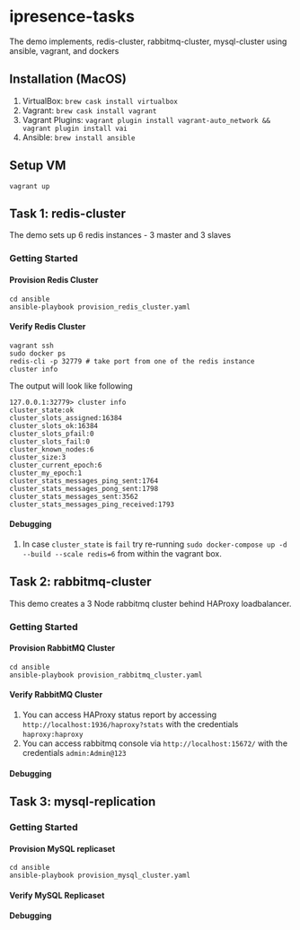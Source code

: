 # ipresence-tasks
The demo implements, redis-cluster, rabbitmq-cluster, mysql-cluster using ansible, vagrant, and dockers

## Installation (MacOS)
1. VirtualBox: `brew cask install virtualbox`
2. Vagrant: `brew cask install vagrant`
3. Vagrant Plugins: `vagrant plugin install vagrant-auto_network && vagrant plugin install vai`
4. Ansible: `brew install ansible`

## Setup VM

```
vagrant up
```

## Task 1: redis-cluster
The demo sets up 6 redis instances - 3 master and 3 slaves

### Getting Started

#### Provision Redis Cluster
```
cd ansible
ansible-playbook provision_redis_cluster.yaml
```

#### Verify Redis Cluster

```
vagrant ssh
sudo docker ps
redis-cli -p 32779 # take port from one of the redis instance
cluster info
```

The output will look like following
```
127.0.0.1:32779> cluster info
cluster_state:ok
cluster_slots_assigned:16384
cluster_slots_ok:16384
cluster_slots_pfail:0
cluster_slots_fail:0
cluster_known_nodes:6
cluster_size:3
cluster_current_epoch:6
cluster_my_epoch:1
cluster_stats_messages_ping_sent:1764
cluster_stats_messages_pong_sent:1798
cluster_stats_messages_sent:3562
cluster_stats_messages_ping_received:1793
```

#### Debugging

1. In case `cluster_state` is `fail` try re-running `sudo docker-compose up -d --build --scale redis=6` from within the vagrant box.

## Task 2: rabbitmq-cluster
This demo creates a 3 Node rabbitmq cluster behind HAProxy loadbalancer.

### Getting Started

#### Provision RabbitMQ Cluster

```
cd ansible
ansible-playbook provision_rabbitmq_cluster.yaml
```

#### Verify RabbitMQ Cluster

1. You can access HAProxy status report by accessing `http://localhost:1936/haproxy?stats` with the credentials `haproxy:haproxy`
2. You can access rabbitmq console via `http://localhost:15672/` with the credentials `admin:Admin@123`

#### Debugging

## Task 3: mysql-replication

### Getting Started

#### Provision MySQL replicaset

```
cd ansible
ansible-playbook provision_mysql_cluster.yaml
```

#### Verify MySQL Replicaset

#### Debugging